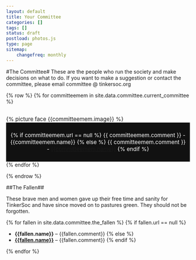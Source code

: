 ```yaml
---
layout: default 
title: Your Committee
categories: []
tags: []
status: draft
postload: photos.js
type: page
sitemap:
    changefreq: monthly
---
```


<style>

section figure {
    float: left;
    clear: both;
    
    position: relative;
    overflow: auto;
    display: inline-block;
    
    margin: 0 auto;
    padding: 30px 0 0 0;
    font-size: 15px;
}

section figure img {
    vertical-align: bottom;
}

section figure figcaption {
    bottom: 0;
    left: 0;
    right: 0;
    
    background: #111;
    text-align: center;
    color: #fff; 
    padding: 10px;
}

section#container {
	margin-right: auto;
	margin-left: auto;
}

@media (max-width: 768px) {
section figure img {
	width: 100%;
}

}


</style>

#The Committee#
These are the people who run the society and make decisions on what to do. If you want to make a suggestion or contact the committee, please email committee @ tinkersoc.org

<section id="container" class=".col-md-12">
{% row %}
{% for committeemem in site.data.committee.current_committee %}

<figure class="item">
{% picture face {{committeemem.image}} %}
<figcaption>

{% if committeemem.url == null %}
{{ committeemem.comment }} - {{committeemem.name}}
{% else %}
{{ committeemem.comment }} - <a href="{{committeemem.url}}">{{committeemem.name}}</a>
{% endif %}
</figcaption>
</figure>

{% endfor %}
</section>

{% endrow %}

##The Fallen##

These brave men and women gave up their free time and sanity for TinkerSoc and
have since moved on to pastures green. They should not be forgotten.

{% for fallen in site.data.committee.the_fallen %}
{% if fallen.url == null %}
* <strong>{{fallen.name}}</strong> – {{fallen.comment}}
{% else %}
* <strong><a href="{{fallen.url}}">{{fallen.name}}</a></strong> – {{fallen.comment}}
{% endif %}

{% endfor %}

